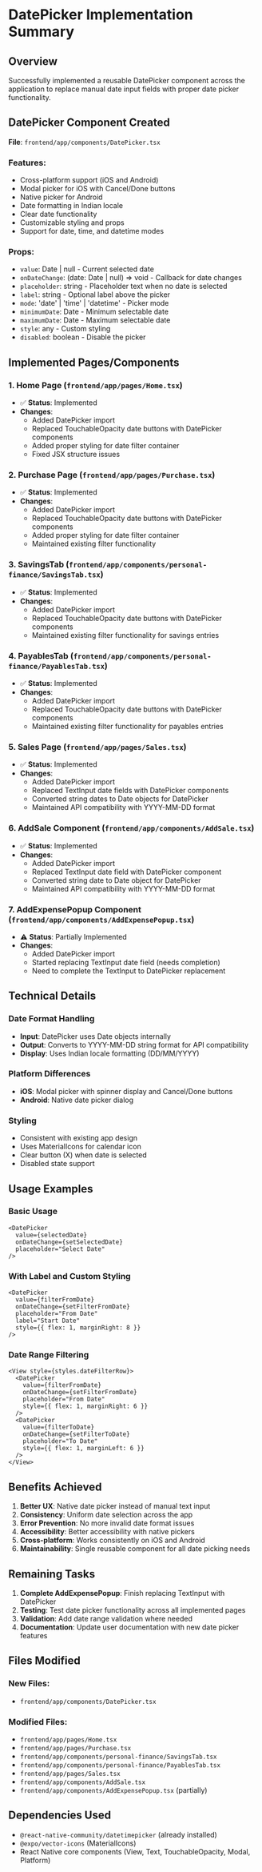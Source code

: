 # DatePicker Implementation Summary

## Overview
Successfully implemented a reusable DatePicker component across the application to replace manual date input fields with proper date picker functionality.

## DatePicker Component Created
**File**: `frontend/app/components/DatePicker.tsx`

### Features:
- Cross-platform support (iOS and Android)
- Modal picker for iOS with Cancel/Done buttons
- Native picker for Android
- Date formatting in Indian locale
- Clear date functionality
- Customizable styling and props
- Support for date, time, and datetime modes

### Props:
- `value`: Date | null - Current selected date
- `onDateChange`: (date: Date | null) => void - Callback for date changes
- `placeholder`: string - Placeholder text when no date is selected
- `label`: string - Optional label above the picker
- `mode`: 'date' | 'time' | 'datetime' - Picker mode
- `minimumDate`: Date - Minimum selectable date
- `maximumDate`: Date - Maximum selectable date
- `style`: any - Custom styling
- `disabled`: boolean - Disable the picker

## Implemented Pages/Components

### 1. Home Page (`frontend/app/pages/Home.tsx`)
- ✅ **Status**: Implemented
- **Changes**: 
  - Added DatePicker import
  - Replaced TouchableOpacity date buttons with DatePicker components
  - Added proper styling for date filter container
  - Fixed JSX structure issues

### 2. Purchase Page (`frontend/app/pages/Purchase.tsx`)
- ✅ **Status**: Implemented
- **Changes**:
  - Added DatePicker import
  - Replaced TouchableOpacity date buttons with DatePicker components
  - Added proper styling for date filter container
  - Maintained existing filter functionality

### 3. SavingsTab (`frontend/app/components/personal-finance/SavingsTab.tsx`)
- ✅ **Status**: Implemented
- **Changes**:
  - Added DatePicker import
  - Replaced TouchableOpacity date buttons with DatePicker components
  - Maintained existing filter functionality for savings entries

### 4. PayablesTab (`frontend/app/components/personal-finance/PayablesTab.tsx`)
- ✅ **Status**: Implemented
- **Changes**:
  - Added DatePicker import
  - Replaced TouchableOpacity date buttons with DatePicker components
  - Maintained existing filter functionality for payables entries

### 5. Sales Page (`frontend/app/pages/Sales.tsx`)
- ✅ **Status**: Implemented
- **Changes**:
  - Added DatePicker import
  - Replaced TextInput date fields with DatePicker components
  - Converted string dates to Date objects for DatePicker
  - Maintained API compatibility with YYYY-MM-DD format

### 6. AddSale Component (`frontend/app/components/AddSale.tsx`)
- ✅ **Status**: Implemented
- **Changes**:
  - Added DatePicker import
  - Replaced TextInput date field with DatePicker component
  - Converted string date to Date object for DatePicker
  - Maintained API compatibility with YYYY-MM-DD format

### 7. AddExpensePopup Component (`frontend/app/components/AddExpensePopup.tsx`)
- ⚠️ **Status**: Partially Implemented
- **Changes**:
  - Added DatePicker import
  - Started replacing TextInput date field (needs completion)
  - Need to complete the TextInput to DatePicker replacement

## Technical Details

### Date Format Handling
- **Input**: DatePicker uses Date objects internally
- **Output**: Converts to YYYY-MM-DD string format for API compatibility
- **Display**: Uses Indian locale formatting (DD/MM/YYYY)

### Platform Differences
- **iOS**: Modal picker with spinner display and Cancel/Done buttons
- **Android**: Native date picker dialog

### Styling
- Consistent with existing app design
- Uses MaterialIcons for calendar icon
- Clear button (X) when date is selected
- Disabled state support

## Usage Examples

### Basic Usage
```tsx
<DatePicker
  value={selectedDate}
  onDateChange={setSelectedDate}
  placeholder="Select Date"
/>
```

### With Label and Custom Styling
```tsx
<DatePicker
  value={filterFromDate}
  onDateChange={setFilterFromDate}
  placeholder="From Date"
  label="Start Date"
  style={{ flex: 1, marginRight: 8 }}
/>
```

### Date Range Filtering
```tsx
<View style={styles.dateFilterRow}>
  <DatePicker
    value={filterFromDate}
    onDateChange={setFilterFromDate}
    placeholder="From Date"
    style={{ flex: 1, marginRight: 6 }}
  />
  <DatePicker
    value={filterToDate}
    onDateChange={setFilterToDate}
    placeholder="To Date"
    style={{ flex: 1, marginLeft: 6 }}
  />
</View>
```

## Benefits Achieved

1. **Better UX**: Native date picker instead of manual text input
2. **Consistency**: Uniform date selection across the app
3. **Error Prevention**: No more invalid date format issues
4. **Accessibility**: Better accessibility with native pickers
5. **Cross-platform**: Works consistently on iOS and Android
6. **Maintainability**: Single reusable component for all date picking needs

## Remaining Tasks

1. **Complete AddExpensePopup**: Finish replacing TextInput with DatePicker
2. **Testing**: Test date picker functionality across all implemented pages
3. **Validation**: Add date range validation where needed
4. **Documentation**: Update user documentation with new date picker features

## Files Modified

### New Files:
- `frontend/app/components/DatePicker.tsx`

### Modified Files:
- `frontend/app/pages/Home.tsx`
- `frontend/app/pages/Purchase.tsx`
- `frontend/app/components/personal-finance/SavingsTab.tsx`
- `frontend/app/components/personal-finance/PayablesTab.tsx`
- `frontend/app/pages/Sales.tsx`
- `frontend/app/components/AddSale.tsx`
- `frontend/app/components/AddExpensePopup.tsx` (partially)

## Dependencies Used
- `@react-native-community/datetimepicker` (already installed)
- `@expo/vector-icons` (MaterialIcons)
- React Native core components (View, Text, TouchableOpacity, Modal, Platform) 